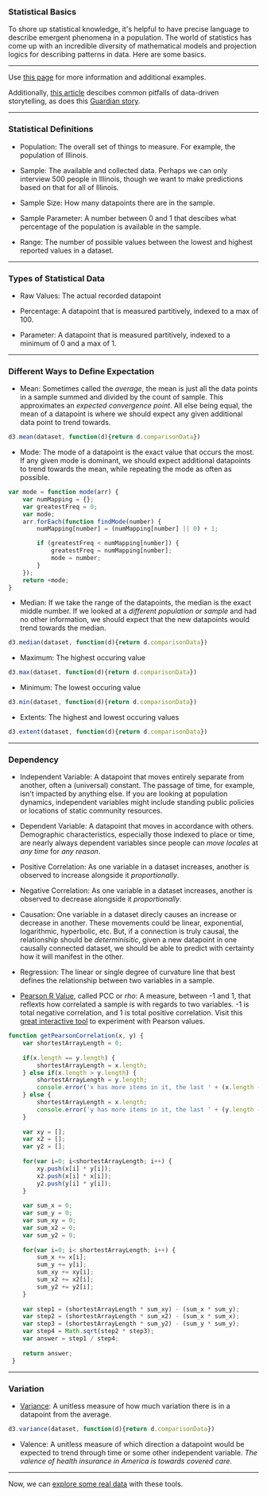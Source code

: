### Statistical Basics

To shore up statistical knowledge, it's helpful to have precise language to describe emergent phenomena in a population. The world of statistics has come up with an incredible diversity of mathematical models and projection logics for describing patterns in data. Here are some basics.

-----

Use [this page](https://hackernoon.com/quick-intro-to-statistics-power-your-stories-with-data-a3a35785692b) for more information and additional examples.

Additionally, [this article](https://towardsdatascience.com/how-to-properly-tell-a-story-with-data-and-common-pitfalls-to-avoid-317d8817e0c9) descibes common pitfalls of data-driven storytelling, as does this [Guardian story](https://www.theguardian.com/science/2016/jul/17/politicians-dodgy-statistics-tricks-guide?imm_mid=0e667a&cmp=em-data-na-na-newsltr_20160803).

-----

### Statistical Definitions

- Population: The overall set of things to measure. For example, the population of Illinois.

- Sample: The available and collected data. Perhaps we can only interview 500 people in Illinois, though we want to make predictions based on that for all of Illinois.

- Sample Size: How many datapoints there are in the sample.

- Sample Parameter: A number between 0 and 1 that descibes what percentage of the population is available in the sample.

- Range: The number of possible values between the lowest and highest reported values in a dataset.

-----

### Types of Statistical Data

- Raw Values: The actual recorded datapoint

- Percentage: A datapoint that is measured partitively, indexed to a max of 100.

- Parameter: A datapoint that is measured partitively, indexed to a minimum of 0 and a max of 1.

-----

### Different Ways to Define Expectation

- Mean: Sometimes called the *average*, the mean is just all the data points in a sample summed and divided by the count of sample. This approximates an *expected convergence point*. All else being equal, the mean of a datapoint is where we should expect any given additional data point to trend towards.

```js 
d3.mean(dataset, function(d){return d.comparisonData})
```

- Mode: The mode of a datapoint is the exact value that occurs the most. If any given mode is dominant, we should expect additional datapoints to trend towards the mean, while repeating the mode as often as possible.
```js
var mode = function mode(arr) {
    var numMapping = {};
    var greatestFreq = 0;
    var mode;
    arr.forEach(function findMode(number) {
        numMapping[number] = (numMapping[number] || 0) + 1;

        if (greatestFreq < numMapping[number]) {
            greatestFreq = numMapping[number];
            mode = number;
        }
    });
    return +mode;
}
```

- Median: If we take the range of the datapoints, the median is the exact middle number. If we looked at a *different population or sample* and had no other information, we should expect that the new datapoints would trend towards the median.

```js
d3.median(dataset, function(d){return d.comparisonData})
```

- Maximum: The highest occuring value

```js
d3.max(dataset, function(d){return d.comparisonData})
```

- Minimum: The lowest occuring value

```js
d3.min(dataset, function(d){return d.comparisonData})
```

- Extents: The highest and lowest occuring values

```js
d3.extent(dataset, function(d){return d.comparisonData})
```

-----

### Dependency

- Independent Variable: A datapoint that moves entirely separate from another, often a (universal) constant. The passage of time, for example, isn't impacted by anything else. If you are looking at population dynamics, independent variables might include standing public policies or locations of static community resources.

- Dependent Variable: A datapoint that moves in accordance with others. Demographic characteristics, especially those indexed to place or time, are nearly always dependent variables since people can *move locales* at *any time* for *any reason*.

- Positive Correlation: As one variable in a dataset increases, another is observed to increase alongside it *proportionally*.

- Negative Correlation: As one variable in a dataset increases, another is observed to decrease alongside it *proportionally*.

- Causation: One variable in a dataset direcly causes an increase or decrease in another. These movements could be linear, exponential, logarithmic, hyperbolic, etc. But, if a connection is truly causal, the relationship should be *determinisitic*, given a new datapoint in one causally connected dataset, we should be able to predict with certainty how it will manifest in the other.

- Regression: The linear or single degree of curvature line that best defines the relationship between two variables in a sample.

- [Pearson R Value](https://en.wikipedia.org/wiki/Pearson_correlation_coefficient), called PCC or *rho*: A measure, between -1 and 1, that reflexts how correlated a sample is with regards to two variables. -1 is total negative correlation, and 1 is total positive correlation. Visit this [great interactive tool](http://rpsychologist.com/d3/correlation/) to experiment with Pearson values.

```js
function getPearsonCorrelation(x, y) {
    var shortestArrayLength = 0;
     
    if(x.length == y.length) {
        shortestArrayLength = x.length;
    } else if(x.length > y.length) {
        shortestArrayLength = y.length;
        console.error('x has more items in it, the last ' + (x.length - shortestArrayLength) + ' item(s) will be ignored');
    } else {
        shortestArrayLength = x.length;
        console.error('y has more items in it, the last ' + (y.length - shortestArrayLength) + ' item(s) will be ignored');
    }
  
    var xy = [];
    var x2 = [];
    var y2 = [];
  
    for(var i=0; i<shortestArrayLength; i++) {
        xy.push(x[i] * y[i]);
        x2.push(x[i] * x[i]);
        y2.push(y[i] * y[i]);
    }
  
    var sum_x = 0;
    var sum_y = 0;
    var sum_xy = 0;
    var sum_x2 = 0;
    var sum_y2 = 0;
  
    for(var i=0; i< shortestArrayLength; i++) {
        sum_x += x[i];
        sum_y += y[i];
        sum_xy += xy[i];
        sum_x2 += x2[i];
        sum_y2 += y2[i];
    }
  
    var step1 = (shortestArrayLength * sum_xy) - (sum_x * sum_y);
    var step2 = (shortestArrayLength * sum_x2) - (sum_x * sum_x);
    var step3 = (shortestArrayLength * sum_y2) - (sum_y * sum_y);
    var step4 = Math.sqrt(step2 * step3);
    var answer = step1 / step4;
  
    return answer;
 }
 ``` 

-----

### Variation

- [Variance](https://en.wikipedia.org/wiki/Variance): A unitless measure of how much variation there is in a datapoint from the average.
```js
d3.variance(dataset, function(d){return d.comparisonData})
```

- Valence: A unitless measure of which direction a datapoint would be expected to trend through time or some other independent variable. *The valence of health insurance in America is towards covered care*.



-----

Now, we can [explore some real data](stats-exercise.md) with these tools.
